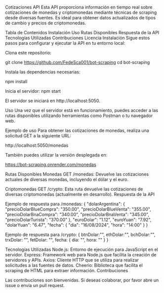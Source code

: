 Cotizaciones API
Esta API proporciona información en tiempo real sobre cotizaciones de monedas y criptomonedas mediante técnicas de scraping desde diversas fuentes. Es ideal para obtener datos actualizados de tipos de cambio y precios de criptomonedas.

Tabla de Contenidos
Instalación
Uso
Rutas Disponibles
Respuesta de la API
Tecnologías Utilizadas
Contribuciones
Licencia
Instalación
Sigue estos pasos para configurar y ejecutar la API en tu entorno local:

Clona este repositorio:

git clone https://github.com/FedeSca001/bot-scraping
cd bot-scraping

Instala las dependencias necesarias:

npm install

Inicia el servidor:
npm start

El servidor se iniciará en http://localhost:5050.

Uso
Una vez que el servidor está en funcionamiento, puedes acceder a las rutas disponibles utilizando herramientas como Postman o tu navegador web.

Ejemplo de uso
Para obtener las cotizaciones de monedas, realiza una solicitud GET a la siguiente URL:

http://localhost:5050/monedas

También puedes utilizar la versión desplegada en:

https://bot-scraping.onrender.com/monedas

Rutas Disponibles
Monedas
GET /monedas: Devuelve las cotizaciones actuales de diversas monedas, incluyendo el dólar y el euro.

Criptomonedas
GET /crypto: Esta ruta devuelve las cotizaciones de diversas criptomonedas (actualmente en desarrollo).
Respuesta de la API

Ejemplo de respuesta para /monedas:
{
  "dolarArgentina": {
    "precioDolarBlueCompra": "350.00",
    "precioDolarBlueVenta": "355.00",
    "precioDolarBnaCompra": "340.00",
    "precioDolarBnaVenta": "345.00",
    "precioDolarTurista": "370.00"
  },
  "euroDolar": "1.12",
  "euroYuan": "7.92",
  "dolarYuan": "6.47",
  "fecha": {
    "dia": "16/08/2024",
    "hora": "14:00"
  }
}

Ejemplo de respuesta para /crypto:
{
    btnDolar:"",
    ethDolar:"",
    bchDolar:"",
    trxDolar: "",
    fetDolar: "",
    fecha: {
      dia: "",
      hora: ""
    }
}

Tecnologías Utilizadas
Node.js: Entorno de ejecución para JavaScript en el servidor.
Express: Framework web para Node.js que facilita la creación de servidores y APIs.
Axios: Cliente HTTP que se utiliza para realizar solicitudes a las fuentes de datos.
Cheerio: Biblioteca que facilita el scraping de HTML para extraer información.
Contribuciones

Las contribuciones son bienvenidas. Si deseas colaborar, por favor abre un issue o envía un pull request.
